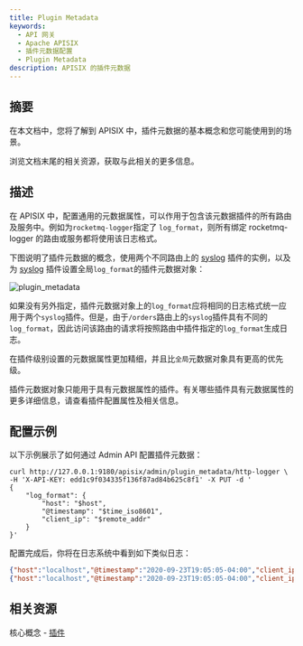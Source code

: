 ```yaml
---
title: Plugin Metadata
keywords:
  - API 网关
  - Apache APISIX
  - 插件元数据配置
  - Plugin Metadata
description: APISIX 的插件元数据
---
```


<!--
#
# Licensed to the Apache Software Foundation (ASF) under one or more
# contributor license agreements.  See the NOTICE file distributed with
# this work for additional information regarding copyright ownership.
# The ASF licenses this file to You under the Apache License, Version 2.0
# (the "License"); you may not use this file except in compliance with
# the License.  You may obtain a copy of the License at
#
#     http://www.apache.org/licenses/LICENSE-2.0
#
# Unless required by applicable law or agreed to in writing, software
# distributed under the License is distributed on an "AS IS" BASIS,
# WITHOUT WARRANTIES OR CONDITIONS OF ANY KIND, either express or implied.
# See the License for the specific language governing permissions and
# limitations under the License.
#
-->

## 摘要

在本文档中，您将了解到 APISIX 中，插件元数据的基本概念和您可能使用到的场景。

浏览文档末尾的相关资源，获取与此相关的更多信息。

## 描述

在 APISIX 中，配置通用的元数据属性，可以作用于包含该元数据插件的所有路由及服务中。例如为`rocketmq-logger`指定了 `log_format`，则所有绑定 rocketmq-logger 的路由或服务都将使用该日志格式。

下图说明了插件元数据的概念，使用两个不同路由上的 [syslog](https://apisix.apache.org/zh/docs/apisix/plugins/syslog/)  插件的实例，以及为 [syslog](https://apisix.apache.org/zh/docs/apisix/plugins/syslog/)  插件设置全局`log_format`的插件元数据对象：

![plugin_metadata](https://static.apiseven.com/uploads/2023/04/17/Z0OFRQhV_plugin%20metadata.svg)

如果没有另外指定，插件元数据对象上的`log_format`应将相同的日志格式统一应用于两个`syslog`插件。但是，由于`/orders`路由上的`syslog`插件具有不同的`log_format`，因此访问该路由的请求将按照路由中插件指定的`log_format`生成日志。

在插件级别设置的元数据属性更加精细，并且比`全局`元数据对象具有更高的优先级。

插件元数据对象只能用于具有元数据属性的插件。有关哪些插件具有元数据属性的更多详细信息，请查看插件配置属性及相关信息。

## 配置示例

以下示例展示了如何通过 Admin API 配置插件元数据：

```shell
curl http://127.0.0.1:9180/apisix/admin/plugin_metadata/http-logger \
-H 'X-API-KEY: edd1c9f034335f136f87ad84b625c8f1' -X PUT -d '
{
    "log_format": {
        "host": "$host",
        "@timestamp": "$time_iso8601",
        "client_ip": "$remote_addr"
    }
}'
```

配置完成后，你将在日志系统中看到如下类似日志：

```json
{"host":"localhost","@timestamp":"2020-09-23T19:05:05-04:00","client_ip":"127.0.0.1","route_id":"1"}
{"host":"localhost","@timestamp":"2020-09-23T19:05:05-04:00","client_ip":"127.0.0.1","route_id":"1"}
```

## 相关资源

核心概念 - [插件](https://apisix.apache.org/docs/apisix/terminology/plugin/)
